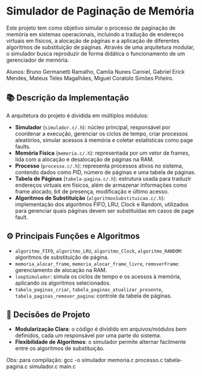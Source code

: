 # Simulador de Paginação de Memória

Este projeto tem como objetivo simular o processo de paginação de memória em sistemas operacionais, incluindo a tradução de endereços virtuais em físicos, a alocação de páginas e a aplicação de diferentes algoritmos de substituição de páginas. Através de uma arquitetura modular, o simulador busca reproduzir de forma didática o funcionamento de um gerenciador de memória.

Alunos: Bruno Germanetti Ramalho, Camila Nunes Carniel, Gabriel Erick Mendes, Mateus Teles Magalhães, Miguel Coratolo Simões Piñeiro.

## 📚 Descrição da Implementação

A arquitetura do projeto é dividida em múltiplos módulos:

- **Simulador** (`simulador.c/.h`): núcleo principal, responsável por coordenar a execução, gerenciar os ciclos de tempo, criar processos aleatórios, simular acessos à memória e coletar estatísticas como page faults.
- **Memória Física** (`memoria.c/.h`): representada por um vetor de frames, lida com a alocação e desalocação de páginas na RAM.
- **Processo** (`processo.c/.h`): representa processos ativos no sistema, contendo dados como PID, número de páginas e uma tabela de páginas.
- **Tabela de Páginas** (`tabela-pagina.c/.h`): estrutura usada para traduzir endereços virtuais em físicos, além de armazenar informações como frame alocado, bit de presença, modificação e último acesso.
- **Algoritmos de Substituição** (`algoritmosSubstituicao.c/.h`): implementação dos algoritmos FIFO, LRU, Clock e Random, utilizados para gerenciar quais páginas devem ser substituídas em casos de page fault.

## ⚙️ Principais Funções e Algoritmos

- `algoritmo_FIFO`, `algoritmo_LRU`, `algoritmo_Clock`, `algoritmo_RANDOM`: algoritmos de substituição de página.
- `memoria_alocar_frame`, `memoria_alocar_frame_livre`, `removerFrame`: gerenciamento de alocação na RAM.
- `loopSimulador`: simula os ciclos de tempo e os acessos à memória, aplicando os algoritmos selecionados.
- `tabela_paginas_criar`, `tabela_paginas_atualizar_presente`, `tabela_paginas_remover_pagina`: controle da tabela de páginas.

## 🧠 Decisões de Projeto

- **Modularização Clara**: o código é dividido em arquivos/módulos bem definidos, cada um responsável por uma parte do sistema.
- **Flexibilidade de Algoritmos**: o simulador permite alternar facilmente entre os algoritmos de substituição.

Obs: para compilação: gcc -o simulador memoria.c processo.c tabela-pagina.c simulador.c main.c